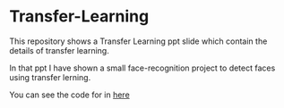 # Transfer-Learning


This repository shows a Transfer Learning ppt slide which contain the details of transfer learning.

In that ppt I have shown a small face-recognition project to detect faces using transfer lerning.

You can see the code for in [here](https://github.com/Biswajit-Panda/Face-Recognition)
